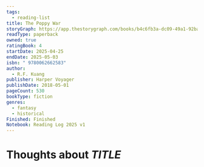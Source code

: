 ```yaml
---
tags:
  - reading-list
title: The Poppy War
storyGraph: https://app.thestorygraph.com/books/b4c6fb3a-dc09-49a1-92ba-e18fbcb5dcbb
readType: paperback
owned: true
ratingBook: 4
startDate: 2025-04-25
endDate: 2025-05-03
isbn: " 9780062662583"
author:
  - R.F. Kuang
publisher: Harper Voyager
publishDate: 2018-05-01
pageCount: 530
bookType: fiction
genres:
  - fantasy
  - historical
Finished: Finished
Notebook: Reading Log 2025 v1
---
```


# Thoughts about _TITLE_
